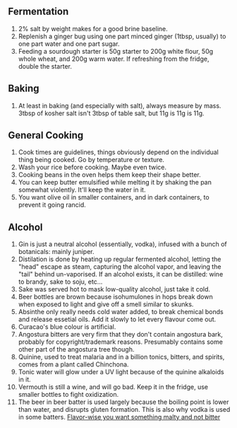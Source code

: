 ## Fermentation
1. 2% salt by weight makes for a good brine baseline.
1. Replenish a ginger bug using one part minced ginger (1tbsp, usually) to one part water and one part sugar.
1. Feeding a sourdough starter is 50g starter to 200g white flour, 50g whole wheat, and 200g warm water. If refreshing from the fridge, double the starter.

## Baking
1. At least in baking (and especially with salt), always measure by mass. 3tbsp of kosher salt isn't 3tbsp of table salt, but 11g is 11g is 11g.

## General Cooking
1. Cook times are guidelines, things obviously depend on the individual thing being cooked. Go by temperature or texture.
1. Wash your rice before cooking. Maybe even twice.
1. Cooking beans in the oven helps them keep their shape better.
1. You can keep butter emulsified while melting it by shaking the pan somewhat violently. It'll keep the water in it.
1. You want olive oil in smaller containers, and in dark containers, to prevent it going rancid.

## Alcohol
1. Gin is just a neutral alcohol (essentially, vodka), infused with a bunch of botanicals: mainly juniper.
1. Distilation is done by heating up regular fermented alcohol, letting the "head" escape as steam, capturing the alcohol vapor, and leaving the "tail" behind un-vaporised. If an alcohol exists, it can be distilled: wine to brandy, sake to soju, etc...
1. Sake was served hot to mask low-quality alcohol, just take it cold.
1. Beer bottles are brown because isohumulones in hops break down when exposed to light and give off a smell similar to skunks.
1. Absinthe only really needs cold water added, to break chemical bonds and release essetial oils. Add it slowly to let every flavour come out.
1. Curacao's blue colour is artificial.
1. Angostura bitters are very firm that they don't contain angostura bark, probably for copyright/trademark reasons. Presumably contains some other part of the angostura tree though.
1. Quinine, used to treat malaria and in a billion tonics, bitters, and spirits, comes from a plant called Chinchona.
1. Tonic water will glow under a UV light because of the quinine alkaloids in it.
1. Vermouth is still a wine, and will go bad. Keep it in the fridge, use smaller bottles to fight oxidization.
1. The beer in beer batter is used largely because the boiling point is lower than water, and disrupts gluten formation. This is also why vodka is used in some batters. [Flavor-wise you want something malty and not bitter](https://cooking.stackexchange.com/a/103312)